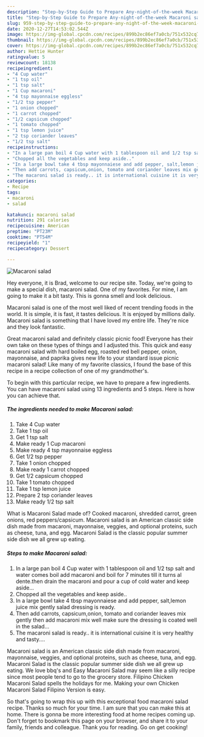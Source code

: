 ```yaml
---
description: "Step-by-Step Guide to Prepare Any-night-of-the-week Macaroni salad"
title: "Step-by-Step Guide to Prepare Any-night-of-the-week Macaroni salad"
slug: 959-step-by-step-guide-to-prepare-any-night-of-the-week-macaroni-salad
date: 2020-12-27T14:53:02.544Z
image: https://img-global.cpcdn.com/recipes/899b2ec86ef7a0cb/751x532cq70/macaroni-salad-recipe-main-photo.jpg
thumbnail: https://img-global.cpcdn.com/recipes/899b2ec86ef7a0cb/751x532cq70/macaroni-salad-recipe-main-photo.jpg
cover: https://img-global.cpcdn.com/recipes/899b2ec86ef7a0cb/751x532cq70/macaroni-salad-recipe-main-photo.jpg
author: Hettie Hunter
ratingvalue: 5
reviewcount: 18138
recipeingredient:
- "4 Cup water"
- "1 tsp oil"
- "1 tsp salt"
- "1 Cup macaroni"
- "4 tsp mayonnaise eggless"
- "1/2 tsp pepper"
- "1 onion chopped"
- "1 carrot chopped"
- "1/2 capsicum chopped"
- "1 tomato chopped"
- "1 tsp lemon juice"
- "2 tsp coriander leaves"
- "1/2 tsp salt"
recipeinstructions:
- "In a large pan boil 4 Cup water with 1 tablespoon oil and 1/2 tsp salt and water comes boil add macaroni and boil for 7 minutes till it turns al dente.then drain the macaroni and pour a cup of cold water and keep aside..."
- "Chopped all the vegetables and keep aside.."
- "In a large bowl take 4 tbsp mayonnaiese and add pepper, salt,lemon juice mix gently salad dressing is ready."
- "Then add carrots, capsicum,onion, tomato and coriander leaves mix gently then add macaroni mix well make sure the dressing is coated well in the salad..."
- "The macaroni salad is ready.. it is international cuisine it is very healthy and tasty...."
categories:
- Recipe
tags:
- macaroni
- salad

katakunci: macaroni salad 
nutrition: 291 calories
recipecuisine: American
preptime: "PT23M"
cooktime: "PT54M"
recipeyield: "1"
recipecategory: Dessert

---
```



![Macaroni salad](https://img-global.cpcdn.com/recipes/899b2ec86ef7a0cb/751x532cq70/macaroni-salad-recipe-main-photo.jpg)

Hey everyone, it is Brad, welcome to our recipe site. Today, we're going to make a special dish, macaroni salad. One of my favorites. For mine, I am going to make it a bit tasty. This is gonna smell and look delicious.

Macaroni salad is one of the most well liked of recent trending foods in the world. It is simple, it is fast, it tastes delicious. It is enjoyed by millions daily. Macaroni salad is something that I have loved my entire life. They're nice and they look fantastic.

Great macaroni salad and definitely classic picnic food! Everyone has their own take on these types of things and I adjusted this. This quick and easy macaroni salad with hard boiled egg, roasted red bell pepper, onion, mayonnaise, and paprika gives new life to your standard issue picnic macaroni salad! Like many of my favorite classics, I found the base of this recipe in a recipe collection of one of my grandmother&#39;s.


To begin with this particular recipe, we have to prepare a few ingredients. You can have macaroni salad using 13 ingredients and 5 steps. Here is how you can achieve that.

<!--inarticleads1-->

##### The ingredients needed to make Macaroni salad:

1. Take 4 Cup water
1. Take 1 tsp oil
1. Get 1 tsp salt
1. Make ready 1 Cup macaroni
1. Make ready 4 tsp mayonnaise eggless
1. Get 1/2 tsp pepper
1. Take 1 onion chopped
1. Make ready 1 carrot chopped
1. Get 1/2 capsicum chopped
1. Take 1 tomato chopped
1. Take 1 tsp lemon juice
1. Prepare 2 tsp coriander leaves
1. Make ready 1/2 tsp salt


What is Macaroni Salad made of? Cooked macaroni, shredded carrot, green onions, red peppers/capsicum. Macaroni salad is an American classic side dish made from macaroni, mayonnaise, veggies, and optional proteins, such as cheese, tuna, and egg. Macaroni Salad is the classic popular summer side dish we all grew up eating. 

<!--inarticleads2-->

##### Steps to make Macaroni salad:

1. In a large pan boil 4 Cup water with 1 tablespoon oil and 1/2 tsp salt and water comes boil add macaroni and boil for 7 minutes till it turns al dente.then drain the macaroni and pour a cup of cold water and keep aside...
1. Chopped all the vegetables and keep aside..
1. In a large bowl take 4 tbsp mayonnaiese and add pepper, salt,lemon juice mix gently salad dressing is ready.
1. Then add carrots, capsicum,onion, tomato and coriander leaves mix gently then add macaroni mix well make sure the dressing is coated well in the salad...
1. The macaroni salad is ready.. it is international cuisine it is very healthy and tasty....


Macaroni salad is an American classic side dish made from macaroni, mayonnaise, veggies, and optional proteins, such as cheese, tuna, and egg. Macaroni Salad is the classic popular summer side dish we all grew up eating. We love bbq&#39;s and Easy Macaroni Salad may seem like a silly recipe since most people tend to go to the grocery store. Filipino Chicken Macaroni Salad spells the holidays for me. Making your own Chicken Macaroni Salad Filipino Version is easy. 

So that's going to wrap this up with this exceptional food macaroni salad recipe. Thanks so much for your time. I am sure that you can make this at home. There is gonna be more interesting food at home recipes coming up. Don't forget to bookmark this page on your browser, and share it to your family, friends and colleague. Thank you for reading. Go on get cooking!
